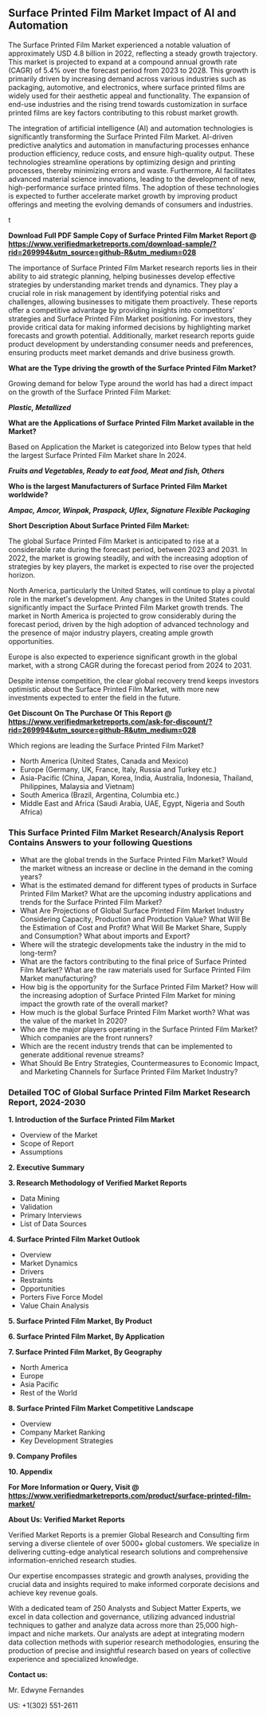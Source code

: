 <h2>Surface Printed Film Market Impact of AI and Automation</h2><p>The Surface Printed Film Market experienced a notable valuation of approximately USD 4.8 billion in 2022, reflecting a steady growth trajectory. This market is projected to expand at a compound annual growth rate (CAGR) of 5.4% over the forecast period from 2023 to 2028. This growth is primarily driven by increasing demand across various industries such as packaging, automotive, and electronics, where surface printed films are widely used for their aesthetic appeal and functionality. The expansion of end-use industries and the rising trend towards customization in surface printed films are key factors contributing to this robust market growth.</p><p>The integration of artificial intelligence (AI) and automation technologies is significantly transforming the Surface Printed Film Market. AI-driven predictive analytics and automation in manufacturing processes enhance production efficiency, reduce costs, and ensure high-quality output. These technologies streamline operations by optimizing design and printing processes, thereby minimizing errors and waste. Furthermore, AI facilitates advanced material science innovations, leading to the development of new, high-performance surface printed films. The adoption of these technologies is expected to further accelerate market growth by improving product offerings and meeting the evolving demands of consumers and industries.</p>t</p><p id="" class=""><strong>Download Full PDF Sample Copy of Surface Printed Film Market Report @ <a href="https://www.verifiedmarketreports.com/download-sample/?rid=269994&utm_source=github-R&utm_medium=028" target="_blank">https://www.verifiedmarketreports.com/download-sample/?rid=269994&utm_source=github-R&utm_medium=028</a></strong></p><p>The importance of&nbsp;Surface Printed Film Market research reports lies in their ability to aid strategic planning, helping businesses develop effective strategies by understanding market trends and dynamics. They play a crucial role in risk management by identifying potential risks and challenges, allowing businesses to mitigate them proactively. These reports offer a competitive advantage by providing insights into competitors' strategies and Surface Printed Film Market positioning. For investors, they provide critical data for making informed decisions by highlighting market forecasts and growth potential. Additionally, market research reports guide product development by understanding consumer needs and preferences, ensuring products meet market demands and drive business growth.</p><p><strong>What are the&nbsp;Type driving the growth of the Surface Printed Film Market?</strong></p><p id="" class="">Growing demand for below Type around the world has had a direct impact on the growth of the Surface Printed Film Market:</p><em><strong>Plastic, Metallized</strong></em></p><strong>What are the&nbsp;Applications&nbsp;of Surface Printed Film Market available in the Market?</strong></p><p id="" class="">Based on Application the Market is categorized into Below types that held the largest Surface Printed Film Market share In 2024.</p><em><strong>Fruits and Vegetables, Ready to eat food, Meat and fish, Others</strong></em></p><strong>Who is the largest Manufacturers of Surface Printed Film Market worldwide?</strong></p><p><em><strong>Ampac, Amcor, Winpak, Praspack, Uflex, Signature Flexible Packaging</strong></em></p><p id="" class=""><strong>Short Description About Surface Printed Film Market:</strong></p><p>The global Surface Printed Film Market is anticipated to rise at a considerable rate during the forecast period, between 2023 and 2031. In 2022, the market is growing steadily, and with the increasing adoption of strategies by key players, the market is expected to rise over the projected horizon.</p><p>North America, particularly the United States, will continue to play a pivotal role in the market's development. Any changes in the United States could significantly impact the Surface Printed Film Market growth trends. The market in North America is projected to grow considerably during the forecast period, driven by the high adoption of advanced technology and the presence of major industry players, creating ample growth opportunities.</p><p>Europe is also expected to experience significant growth in the global market, with a strong CAGR during the forecast period from 2024 to 2031.</p><p>Despite intense competition, the clear global recovery trend keeps investors optimistic about the Surface Printed Film Market, with more new investments expected to enter the field in the future.</p><p id="" class=""><strong>Get Discount On The Purchase Of This Report @ <a href="https://www.verifiedmarketreports.com/ask-for-discount/?rid=269994&utm_source=github-R&utm_medium=028" target="_blank">https://www.verifiedmarketreports.com/ask-for-discount/?rid=269994&utm_source=github-R&utm_medium=028</a></strong></p>Which regions are leading the Surface Printed Film Market?</p><ul><li>North America (United States, Canada and Mexico)</li><li>Europe (Germany, UK, France, Italy, Russia and Turkey etc.)</li><li>Asia-Pacific (China, Japan, Korea, India, Australia, Indonesia, Thailand, Philippines, Malaysia and Vietnam)</li><li>South America (Brazil, Argentina, Columbia etc.)</li><li>Middle East and Africa (Saudi Arabia, UAE, Egypt, Nigeria and South Africa)</li></ul><h3 id="" class="">This Surface Printed Film Market Research/Analysis Report Contains Answers to your following Questions</h3><ul><li>What are the global trends in the Surface Printed Film Market? Would the market witness an increase or decline in the demand in the coming years?</li><li>What is the estimated demand for different types of products in Surface Printed Film Market? What are the upcoming industry applications and trends for the Surface Printed Film Market?</li><li>What Are Projections of Global Surface Printed Film Market Industry Considering Capacity, Production and Production Value? What Will Be the Estimation of Cost and Profit? What Will Be Market Share, Supply and Consumption? What about imports and Export?</li><li>Where will the strategic developments take the industry in the mid to long-term?</li><li>What are the factors contributing to the final price of Surface Printed Film Market? What are the raw materials used for Surface Printed Film Market manufacturing?</li><li>How big is the opportunity for the Surface Printed Film Market? How will the increasing adoption of Surface Printed Film Market for mining impact the growth rate of the overall market?</li><li>How much is the global Surface Printed Film Market worth? What was the value of the market In 2020?</li><li>Who are the major players operating in the Surface Printed Film Market? Which companies are the front runners?</li><li>Which are the recent industry trends that can be implemented to generate additional revenue streams?</li><li>What Should Be Entry Strategies, Countermeasures to Economic Impact, and Marketing Channels for Surface Printed Film Market Industry?</li></ul><h3 id="" class="">Detailed TOC of Global Surface Printed Film Market Research Report, 2024-2030</h3><p id="" class=""><strong>1. Introduction of the Surface Printed Film Market</strong></p><ul><li>Overview of the Market</li><li>Scope of Report</li><li>Assumptions</li></ul><p id="" class=""><strong>2. Executive Summary</strong></p><p id="" class=""><strong>3. Research Methodology of Verified Market Reports</strong></p><ul><li>Data Mining</li><li>Validation</li><li>Primary Interviews</li><li>List of Data Sources</li></ul><p id="" class=""><strong>4. Surface Printed Film Market Outlook</strong></p><ul><li>Overview</li><li>Market Dynamics</li><li>Drivers</li><li>Restraints</li><li>Opportunities</li><li>Porters Five Force Model</li><li>Value Chain Analysis</li></ul><p id="" class=""><strong>5. Surface Printed Film Market, By Product</strong></p><p id="" class=""><strong>6. Surface Printed Film Market, By Application</strong></p><p id="" class=""><strong>7. Surface Printed Film Market, By Geography</strong></p><ul><li>North America</li><li>Europe</li><li>Asia Pacific</li><li>Rest of the World</li></ul><p id="" class=""><strong>8. Surface Printed Film Market Competitive Landscape</strong></p><ul><li>Overview</li><li>Company Market Ranking</li><li>Key Development Strategies</li></ul><p id="" class=""><strong>9. Company Profiles</strong></p><p id="" class=""><strong>10. Appendix</strong></p><p id="" class=""><strong>For More Information or Query, Visit @ <a href="https://www.verifiedmarketreports.com/product/surface-printed-film-market/" target="_blank">https://www.verifiedmarketreports.com/product/surface-printed-film-market/</a></strong></p><p id="" class=""><strong>About Us: Verified Market Reports</strong></p><p id="" class="">Verified Market Reports is a premier Global Research and Consulting firm serving a diverse clientele of over 5000+ global customers. We specialize in delivering cutting-edge analytical research solutions and comprehensive information-enriched research studies.</p><p id="" class="">Our expertise encompasses strategic and growth analyses, providing the crucial data and insights required to make informed corporate decisions and achieve key revenue goals.</p><p id="" class="">With a dedicated team of 250 Analysts and Subject Matter Experts, we excel in data collection and governance, utilizing advanced industrial techniques to gather and analyze data across more than 25,000 high-impact and niche markets. Our analysts are adept at integrating modern data collection methods with superior research methodologies, ensuring the production of precise and insightful research based on years of collective experience and specialized knowledge.</p><p id="" class=""><strong>Contact us:</strong></p><p id="" class="">Mr. Edwyne Fernandes</p><p id="" class="">US: +1(302) 551-2611</p>
